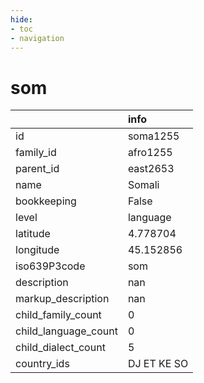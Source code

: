 ```yaml
---
hide:
- toc
- navigation
---
```

# som
|                      | info        |
|:---------------------|:------------|
| id                   | soma1255    |
| family_id            | afro1255    |
| parent_id            | east2653    |
| name                 | Somali      |
| bookkeeping          | False       |
| level                | language    |
| latitude             | 4.778704    |
| longitude            | 45.152856   |
| iso639P3code         | som         |
| description          | nan         |
| markup_description   | nan         |
| child_family_count   | 0           |
| child_language_count | 0           |
| child_dialect_count  | 5           |
| country_ids          | DJ ET KE SO |